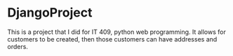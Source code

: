 # DjangoProject
This is a project that I did for IT 409, python web programming. It allows for customers to be created, then those customers can have addresses and orders. 
